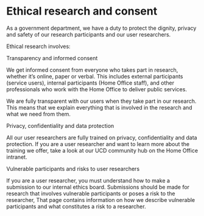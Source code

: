Ethical research and consent
============================

As a government department, we have a duty to protect the dignity, privacy and safety of our research participants and our user researchers.  

Ethical research involves:  

Transparency and informed consent  

We get informed consent from everyone who takes part in research, whether it’s online, paper or verbal. This includes external participants (service users), internal participants (Home Office staff), and other professionals who work with the Home Office to deliver public services.  

We are fully transparent with our users when they take part in our research. This means that we explain everything that is involved in the research and what we need from them.  

Privacy, confidentiality and data protection 

All our user researchers are fully trained on privacy, confidentiality and data protection. If you are a user researcher and want to learn more about the training we offer, take a look at our UCD community hub on the Home Office intranet.  

Vulnerable participants and risks to user researchers  

If you are a user researcher, you must understand how to make a submission to our internal ethics board. Submissions should be made for research that involves vulnerable participants or poses a risk to the researcher, That page contains information on how we describe vulnerable participants and what constitutes a risk to a researcher.  
